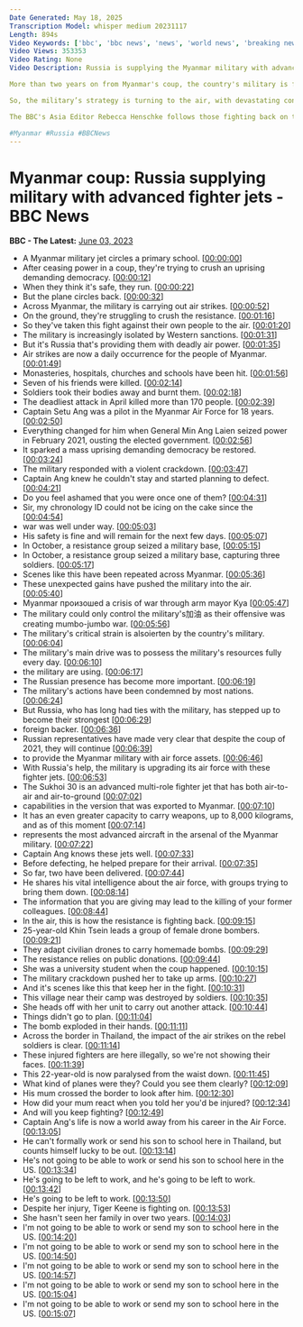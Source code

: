 ```yaml
---
Date Generated: May 18, 2025
Transcription Model: whisper medium 20231117
Length: 894s
Video Keywords: ['bbc', 'bbc news', 'news', 'world news', 'breaking news', 'us news', 'world']
Video Views: 353353
Video Rating: None
Video Description: Russia is supplying the Myanmar military with advanced fighter jets and training pilots how to use them.

More than two years on from Myanmar's coup, the country's military is facing a countrywide armed uprising – and troops are struggling to hold ground and recruit foot soldiers.

So, the military’s strategy is turning to the air, with devastating consequences.

The BBC's Asia Editor Rebecca Henschke follows those fighting back on the ground and in the sky.

#Myanmar #Russia #BBCNews
---
```


# Myanmar coup: Russia supplying military with advanced fighter jets - BBC News
**BBC - The Latest:** [June 03, 2023](https://www.youtube.com/watch?v=S33l7nJHE2o)
*  A Myanmar military jet circles a primary school. [[00:00:00](https://www.youtube.com/watch?v=S33l7nJHE2o&t=0.0s)]
*  After ceasing power in a coup, they're trying to crush an uprising demanding democracy. [[00:00:12](https://www.youtube.com/watch?v=S33l7nJHE2o&t=12.36s)]
*  When they think it's safe, they run. [[00:00:22](https://www.youtube.com/watch?v=S33l7nJHE2o&t=22.52s)]
*  But the plane circles back. [[00:00:32](https://www.youtube.com/watch?v=S33l7nJHE2o&t=32.6s)]
*  Across Myanmar, the military is carrying out air strikes. [[00:00:52](https://www.youtube.com/watch?v=S33l7nJHE2o&t=52.52s)]
*  On the ground, they're struggling to crush the resistance. [[00:01:16](https://www.youtube.com/watch?v=S33l7nJHE2o&t=76.28s)]
*  So they've taken this fight against their own people to the air. [[00:01:20](https://www.youtube.com/watch?v=S33l7nJHE2o&t=80.44s)]
*  The military is increasingly isolated by Western sanctions. [[00:01:31](https://www.youtube.com/watch?v=S33l7nJHE2o&t=91.24000000000001s)]
*  But it's Russia that's providing them with deadly air power. [[00:01:35](https://www.youtube.com/watch?v=S33l7nJHE2o&t=95.6s)]
*  Air strikes are now a daily occurrence for the people of Myanmar. [[00:01:49](https://www.youtube.com/watch?v=S33l7nJHE2o&t=109.48s)]
*  Monasteries, hospitals, churches and schools have been hit. [[00:01:56](https://www.youtube.com/watch?v=S33l7nJHE2o&t=116.28s)]
*  Seven of his friends were killed. [[00:02:14](https://www.youtube.com/watch?v=S33l7nJHE2o&t=134.68s)]
*  Soldiers took their bodies away and burnt them. [[00:02:18](https://www.youtube.com/watch?v=S33l7nJHE2o&t=138.52s)]
*  The deadliest attack in April killed more than 170 people. [[00:02:39](https://www.youtube.com/watch?v=S33l7nJHE2o&t=159.48s)]
*  Captain Setu Ang was a pilot in the Myanmar Air Force for 18 years. [[00:02:50](https://www.youtube.com/watch?v=S33l7nJHE2o&t=170.51999999999998s)]
*  Everything changed for him when General Min Ang Laien seized power in February 2021, ousting the elected government. [[00:02:56](https://www.youtube.com/watch?v=S33l7nJHE2o&t=176.44s)]
*  It sparked a mass uprising demanding democracy be restored. [[00:03:24](https://www.youtube.com/watch?v=S33l7nJHE2o&t=204.84s)]
*  The military responded with a violent crackdown. [[00:03:47](https://www.youtube.com/watch?v=S33l7nJHE2o&t=227.08s)]
*  Captain Ang knew he couldn't stay and started planning to defect. [[00:04:21](https://www.youtube.com/watch?v=S33l7nJHE2o&t=261.0s)]
*  Do you feel ashamed that you were once one of them? [[00:04:31](https://www.youtube.com/watch?v=S33l7nJHE2o&t=271.16s)]
*  Sir, my chronology ID could not be icing on the cake since the [[00:04:54](https://www.youtube.com/watch?v=S33l7nJHE2o&t=294.12s)]
*  war was well under way. [[00:05:03](https://www.youtube.com/watch?v=S33l7nJHE2o&t=303.56s)]
*  His safety is fine and will remain for the next few days. [[00:05:07](https://www.youtube.com/watch?v=S33l7nJHE2o&t=307.56s)]
*  In October, a resistance group seized a military base, [[00:05:15](https://www.youtube.com/watch?v=S33l7nJHE2o&t=315.96s)]
*  In October, a resistance group seized a military base, capturing three soldiers. [[00:05:17](https://www.youtube.com/watch?v=S33l7nJHE2o&t=317.64s)]
*  Scenes like this have been repeated across Myanmar. [[00:05:36](https://www.youtube.com/watch?v=S33l7nJHE2o&t=336.64s)]
*  These unexpected gains have pushed the military into the air. [[00:05:40](https://www.youtube.com/watch?v=S33l7nJHE2o&t=340.64s)]
*  Myanmar произошed a crisis of war through arm mayor Kya [[00:05:47](https://www.youtube.com/watch?v=S33l7nJHE2o&t=347.64s)]
*  The military could only control the military's加油 as their offensive was creating mumbo-jumbo war. [[00:05:56](https://www.youtube.com/watch?v=S33l7nJHE2o&t=356.24s)]
*  The military's critical strain is alsoierten by the country's military. [[00:06:04](https://www.youtube.com/watch?v=S33l7nJHE2o&t=364.64s)]
*  The military's main drive was to possess the military's resources fully every day. [[00:06:10](https://www.youtube.com/watch?v=S33l7nJHE2o&t=370.64s)]
*  the military are using. [[00:06:17](https://www.youtube.com/watch?v=S33l7nJHE2o&t=377.64s)]
*  The Russian presence has become more important. [[00:06:19](https://www.youtube.com/watch?v=S33l7nJHE2o&t=379.36s)]
*  The military's actions have been condemned by most nations. [[00:06:24](https://www.youtube.com/watch?v=S33l7nJHE2o&t=384.8s)]
*  But Russia, who has long had ties with the military, has stepped up to become their strongest [[00:06:29](https://www.youtube.com/watch?v=S33l7nJHE2o&t=389.52s)]
*  foreign backer. [[00:06:36](https://www.youtube.com/watch?v=S33l7nJHE2o&t=396.03999999999996s)]
*  Russian representatives have made very clear that despite the coup of 2021, they will continue [[00:06:39](https://www.youtube.com/watch?v=S33l7nJHE2o&t=399.32s)]
*  to provide the Myanmar military with air force assets. [[00:06:46](https://www.youtube.com/watch?v=S33l7nJHE2o&t=406.32s)]
*  With Russia's help, the military is upgrading its air force with these fighter jets. [[00:06:53](https://www.youtube.com/watch?v=S33l7nJHE2o&t=413.59999999999997s)]
*  The Sukhoi 30 is an advanced multi-role fighter jet that has both air-to-air and air-to-ground [[00:07:02](https://www.youtube.com/watch?v=S33l7nJHE2o&t=422.28s)]
*  capabilities in the version that was exported to Myanmar. [[00:07:10](https://www.youtube.com/watch?v=S33l7nJHE2o&t=430.4s)]
*  It has an even greater capacity to carry weapons, up to 8,000 kilograms, and as of this moment [[00:07:14](https://www.youtube.com/watch?v=S33l7nJHE2o&t=434.68s)]
*  represents the most advanced aircraft in the arsenal of the Myanmar military. [[00:07:22](https://www.youtube.com/watch?v=S33l7nJHE2o&t=442.88s)]
*  Captain Ang knows these jets well. [[00:07:33](https://www.youtube.com/watch?v=S33l7nJHE2o&t=453.08000000000004s)]
*  Before defecting, he helped prepare for their arrival. [[00:07:35](https://www.youtube.com/watch?v=S33l7nJHE2o&t=455.8s)]
*  So far, two have been delivered. [[00:07:44](https://www.youtube.com/watch?v=S33l7nJHE2o&t=464.48s)]
*  He shares his vital intelligence about the air force, with groups trying to bring them down. [[00:08:14](https://www.youtube.com/watch?v=S33l7nJHE2o&t=494.48s)]
*  The information that you are giving may lead to the killing of your former colleagues. [[00:08:44](https://www.youtube.com/watch?v=S33l7nJHE2o&t=524.48s)]
*  In the air, this is how the resistance is fighting back. [[00:09:15](https://www.youtube.com/watch?v=S33l7nJHE2o&t=555.48s)]
*  25-year-old Khin Tsein leads a group of female drone bombers. [[00:09:21](https://www.youtube.com/watch?v=S33l7nJHE2o&t=561.08s)]
*  They adapt civilian drones to carry homemade bombs. [[00:09:29](https://www.youtube.com/watch?v=S33l7nJHE2o&t=569.08s)]
*  The resistance relies on public donations. [[00:09:44](https://www.youtube.com/watch?v=S33l7nJHE2o&t=584.48s)]
*  She was a university student when the coup happened. [[00:10:15](https://www.youtube.com/watch?v=S33l7nJHE2o&t=615.48s)]
*  The military crackdown pushed her to take up arms. [[00:10:27](https://www.youtube.com/watch?v=S33l7nJHE2o&t=627.48s)]
*  And it's scenes like this that keep her in the fight. [[00:10:31](https://www.youtube.com/watch?v=S33l7nJHE2o&t=631.6800000000001s)]
*  This village near their camp was destroyed by soldiers. [[00:10:35](https://www.youtube.com/watch?v=S33l7nJHE2o&t=635.88s)]
*  She heads off with her unit to carry out another attack. [[00:10:44](https://www.youtube.com/watch?v=S33l7nJHE2o&t=644.48s)]
*  Things didn't go to plan. [[00:11:04](https://www.youtube.com/watch?v=S33l7nJHE2o&t=664.68s)]
*  The bomb exploded in their hands. [[00:11:11](https://www.youtube.com/watch?v=S33l7nJHE2o&t=671.68s)]
*  Across the border in Thailand, the impact of the air strikes on the rebel soldiers is clear. [[00:11:14](https://www.youtube.com/watch?v=S33l7nJHE2o&t=674.88s)]
*  These injured fighters are here illegally, so we're not showing their faces. [[00:11:39](https://www.youtube.com/watch?v=S33l7nJHE2o&t=699.88s)]
*  This 22-year-old is now paralysed from the waist down. [[00:11:45](https://www.youtube.com/watch?v=S33l7nJHE2o&t=705.88s)]
*  What kind of planes were they? Could you see them clearly? [[00:12:09](https://www.youtube.com/watch?v=S33l7nJHE2o&t=729.88s)]
*  His mum crossed the border to look after him. [[00:12:30](https://www.youtube.com/watch?v=S33l7nJHE2o&t=750.88s)]
*  How did your mum react when you told her you'd be injured? [[00:12:34](https://www.youtube.com/watch?v=S33l7nJHE2o&t=754.88s)]
*  And will you keep fighting? [[00:12:49](https://www.youtube.com/watch?v=S33l7nJHE2o&t=769.88s)]
*  Captain Ang's life is now a world away from his career in the Air Force. [[00:13:05](https://www.youtube.com/watch?v=S33l7nJHE2o&t=785.88s)]
*  He can't formally work or send his son to school here in Thailand, but counts himself lucky to be out. [[00:13:14](https://www.youtube.com/watch?v=S33l7nJHE2o&t=794.88s)]
*  He's not going to be able to work or send his son to school here in the US. [[00:13:34](https://www.youtube.com/watch?v=S33l7nJHE2o&t=814.88s)]
*  He's going to be left to work, and he's going to be left to work. [[00:13:42](https://www.youtube.com/watch?v=S33l7nJHE2o&t=822.88s)]
*  He's going to be left to work. [[00:13:50](https://www.youtube.com/watch?v=S33l7nJHE2o&t=830.88s)]
*  Despite her injury, Tiger Keene is fighting on. [[00:13:53](https://www.youtube.com/watch?v=S33l7nJHE2o&t=833.88s)]
*  She hasn't seen her family in over two years. [[00:14:03](https://www.youtube.com/watch?v=S33l7nJHE2o&t=843.88s)]
*  I'm not going to be able to work or send my son to school here in the US. [[00:14:20](https://www.youtube.com/watch?v=S33l7nJHE2o&t=860.88s)]
*  I'm not going to be able to work or send my son to school here in the US. [[00:14:50](https://www.youtube.com/watch?v=S33l7nJHE2o&t=890.88s)]
*  I'm not going to be able to work or send my son to school here in the US. [[00:14:57](https://www.youtube.com/watch?v=S33l7nJHE2o&t=897.88s)]
*  I'm not going to be able to work or send my son to school here in the US. [[00:15:04](https://www.youtube.com/watch?v=S33l7nJHE2o&t=904.88s)]
*  I'm not going to be able to work or send my son to school here in the US. [[00:15:07](https://www.youtube.com/watch?v=S33l7nJHE2o&t=907.88s)]
